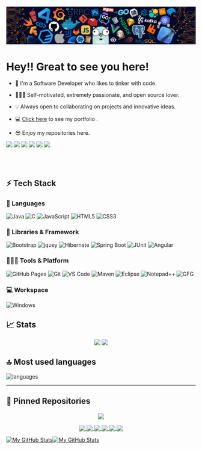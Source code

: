 [![](./src/header_.png)](#)

# Hey!! Great to see you here!

- 📖 I'm a Software Developer who likes to tinker with code.

- 🧑🏻‍💻 Self-motivated, extremely passionate, and open source lover.

- 💡 Always open to collaborating on projects and innovative ideas.

- 💻 [Click here](https://dveersingh000.github.io/My-Portfolio/) to see my portfolio .
- 😎 Enjoy my repositories here.

<p>
    <img src="https://views.whatilearened.today/views/github/dharamveer-here/views.svg"/>
    <a href="https://github.com/dveersingh000?tab=followers"><img src="https://img.shields.io/github/followers/dharamveer-here?color=%234CC61E&label=GitHub%20Followers%20%3A"/></a>
    <a href="https://github.com/dveersingh000?tab=repositories"><img src="https://badges.frapsoft.com/os/v2/open-source.svg?v=103"/></a>
    <a href="https://github.com/Naereen/badges"><img src="https://img.shields.io/badge/badges-awesome-green.svg"/></a>
    <a href="mailto:dveersingh000@gmail.com?subject=[GitHub]%20🔥%20Ask%20me%20anything&body=Hello%20Bayrem%2C%0A%0AI am%20sending%20you%20this%20mail%20after%20seeing%20your%20GitHub profile%20to..."><img src="https://img.shields.io/badge/Ask%20me-anything-1abc9c.svg"/></a>
    <a href="https://www.microsoft.com/en-in/"><img src="https://img.shields.io/badge/Windows-0078D6?logo=windows"/></a>
   
  </p>
</p>
<br/><br/>

## ⚡ Tech Stack

### 🚀 Languages

![Java](https://img.shields.io/badge/Java-ED8B00?style=for-the-badge&logo=java&logoColor=white)
![C](https://img.shields.io/badge/C-00599C?style=for-the-badge&logo=c&logoColor=white)
![JavaScript](https://img.shields.io/badge/JavaScript-323330?style=for-the-badge&logo=javascript&logoColor=F7DF1E)
![HTML5](https://img.shields.io/badge/HTML5-E34F26?style=for-the-badge&logo=html5&logoColor=white)
![CSS3](https://img.shields.io/badge/CSS3-1572B6?style=for-the-badge&logo=css3&logoColor=white)

### 🧩 Libraries & Framework

![Bootstrap](https://img.shields.io/badge/Bootstrap-563D7C?style=for-the-badge&logo=bootstrap&logoColor=white)
![jquey](https://img.shields.io/badge/jQuery-0769AD?style=for-the-badge&logo=jquery&logoColor=white)
![Hibernate](https://img.shields.io/badge/Hibernate-59666C?style=for-the-badge&logo=Hibernate&logoColor=white)
![Spring Boot](https://img.shields.io/badge/Spring_Boot-F2F4F9?style=for-the-badge&logo=spring-boot)
![JUnit](https://img.shields.io/badge/Junit5-25A162?style=for-the-badge&logo=junit5&logoColor=white)
![Angular](https://img.shields.io/badge/Angular-DD0031?style=for-the-badge&logo=angular&logoColor=white)

### 🧑🏻‍💻 Tools & Platform

![GitHub Pages](https://img.shields.io/badge/GitHub_Pages-100000?style=for-the-badge&logo=github&logoColor=white)
![Git](https://img.shields.io/badge/Git-F05032?style=for-the-badge&logo=git&logoColor=white)
![VS Code](https://img.shields.io/badge/Visual_Studio_Code-0078D4?style=for-the-badge&logo=visual%20studio%20code&logoColor=white)
![Maven](https://img.shields.io/badge/apache_maven-C71A36?style=for-the-badge&logo=apachemaven&logoColor=white)
![Eclipse](https://img.shields.io/badge/Eclipse-2C2255?style=for-the-badge&logo=eclipse&logoColor=white)
![Notepad++](https://img.shields.io/badge/Notepad++-90E59A.svg?style=for-the-badge&logo=notepad%2B%2B&logoColor=black)
![GFG](https://img.shields.io/badge/GeeksforGeeks-298D46?style=for-the-badge&logo=geeksforgeeks&logoColor=white)

### 💻 Workspace

![Windows](https://img.shields.io/badge/Windows-0078D6?style=for-the-badge&logo=windows&logoColor=white)

## 📈 Stats

<p align="center">
  <img width="48%" src="https://github-readme-stats.vercel.app/api?username=dharamveer-here&show_icons=true&hide_border=true&theme=radical" />
  <img width="48%" src="https://github-readme-streak-stats.herokuapp.com/?user=dharamveer-here&hide_border=true&theme=radical" />
</p>

## 🔝 Most used languages

  <img alt="languages" src="https://github-readme-stats.vercel.app/api/top-langs/?username=dharamveer-here&layout=compact&hide_border=true&theme=radical" />

---

## 📕 Pinned Repositories

<p align="center">
<a href="https://dharamveer-here.github.io" target="_blank">  
  <img align="center" src="https://github-readme-stats.vercel.app/api/pin/?username=dharamveer-here&repo=dharamveer-here.github.io&hide_border=true&theme=radical" />
</a>

<p align="center">
<a href="https://github.com/dharamveer-here/ECommerce">
  <img align="center" src="https://github-readme-stats.vercel.app/api/pin/?username=dharamveer-here&repo=ECommerce&hide_border=true&theme=radical" />
</a>

<a href="https://github.com/dharamveer-here/InHandMedi">
  <img align="center" src="https://github-readme-stats.vercel.app/api/pin/?username=dharamveer-here&repo=InHandMedi&hide_border=true&theme=radical" />
</a>

<a href="https://github.com/dharamveer-here/Terminal-Portfolio">
  <img align="center" src="https://github-readme-stats.vercel.app/api/pin/?username=dharamveer-here&repo=Terminal-Portfolio&hide_border=true&theme=radical" />
</a>

<a href="https://github.com/dharamveer-here/Group-Chatting-app">
  <img align="center" src="https://github-readme-stats.vercel.app/api/pin/?username=dharamveer-here&repo=Group-Chatting-app&hide_border=true&theme=radical" />
</a>

<a href="https://github.com/dharamveer-here/Book-Review-webapp">
  <img align="center" src="https://github-readme-stats.vercel.app/api/pin/?username=dharamveer-here&repo=Book-Review-webapp&hide_border=true&theme=radical" />
</a>

<a href="https://github.com/dharamveer-here/Library-management-system">
  <img align="center" src="https://github-readme-stats.vercel.app/api/pin/?username=dharamveer-here&repo=Library-management-system&hide_border=true&theme=radical" />
</a>

</p>

<p align="center">
   
   <a href="https://github.com/dharamveer-here#gh-light-mode-only"><img src="https://raw.githubusercontent.com/dharamveer-here/dharamveer-here/output/github-contribution-grid-snake-default.svg#gh-light-mode-only" alt="My GitHub Stats"/></a><a href="https://github.com/dharamveer-here#gh-dark-mode-only"><img src="https://github.com/dharamveer-here/dharamveer-here/blob/output/github-contribution-grid-snake.svg#gh-dark-mode-only" alt="My GitHub Stats"/></a>
</p>
